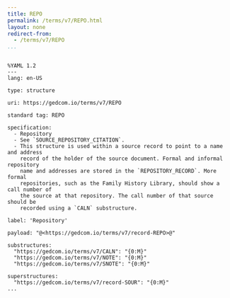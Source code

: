 ```yaml
---
title: REPO
permalink: /terms/v7/REPO.html
layout: none
redirect-from:
  - /terms/v7/REPO
...
```


```

%YAML 1.2
---
lang: en-US

type: structure

uri: https://gedcom.io/terms/v7/REPO

standard tag: REPO

specification:
  - Repository
  - See `SOURCE_REPOSITORY_CITATION`.
  - This structure is used within a source record to point to a name and address
    record of the holder of the source document. Formal and informal repository
    name and addresses are stored in the `REPOSITORY_RECORD`. More formal
    repositories, such as the Family History Library, should show a call number of
    the source at that repository. The call number of that source should be
    recorded using a `CALN` substructure.

label: 'Repository'

payload: "@<https://gedcom.io/terms/v7/record-REPO>@"

substructures:
  "https://gedcom.io/terms/v7/CALN": "{0:M}"
  "https://gedcom.io/terms/v7/NOTE": "{0:M}"
  "https://gedcom.io/terms/v7/SNOTE": "{0:M}"

superstructures:
  "https://gedcom.io/terms/v7/record-SOUR": "{0:M}"
...

```
